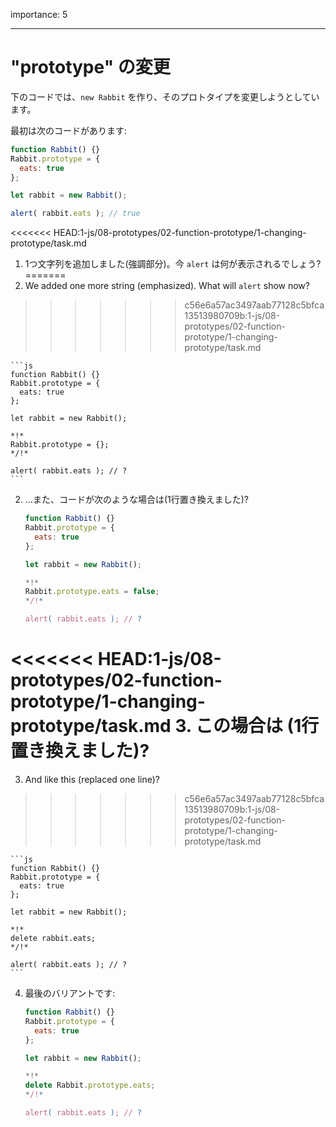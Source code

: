 importance: 5

---

# "prototype" の変更

下のコードでは、`new Rabbit` を作り、そのプロトタイプを変更しようとしています。

最初は次のコードがあります:

```js run
function Rabbit() {}
Rabbit.prototype = {
  eats: true
};

let rabbit = new Rabbit();

alert( rabbit.eats ); // true
```


<<<<<<< HEAD:1-js/08-prototypes/02-function-prototype/1-changing-prototype/task.md
1. 1つ文字列を追加しました(強調部分)。今 `alert` は何が表示されるでしょう?
=======
1. We added one more string (emphasized). What will `alert` show now?
>>>>>>> c56e6a57ac3497aab77128c5bfca13513980709b:1-js/08-prototypes/02-function-prototype/1-changing-prototype/task.md

    ```js
    function Rabbit() {}
    Rabbit.prototype = {
      eats: true
    };

    let rabbit = new Rabbit();

    *!*
    Rabbit.prototype = {};
    */!*

    alert( rabbit.eats ); // ?
    ```

2. ...また、コードが次のような場合は(1行置き換えました)?

    ```js
    function Rabbit() {}
    Rabbit.prototype = {
      eats: true
    };

    let rabbit = new Rabbit();

    *!*
    Rabbit.prototype.eats = false;
    */!*

    alert( rabbit.eats ); // ?
    ```

<<<<<<< HEAD:1-js/08-prototypes/02-function-prototype/1-changing-prototype/task.md
3. この場合は (1行置き換えました)?
=======
3. And like this (replaced one line)?
>>>>>>> c56e6a57ac3497aab77128c5bfca13513980709b:1-js/08-prototypes/02-function-prototype/1-changing-prototype/task.md

    ```js
    function Rabbit() {}
    Rabbit.prototype = {
      eats: true
    };

    let rabbit = new Rabbit();

    *!*
    delete rabbit.eats;
    */!*

    alert( rabbit.eats ); // ?
    ```

4. 最後のバリアントです:

    ```js
    function Rabbit() {}
    Rabbit.prototype = {
      eats: true
    };

    let rabbit = new Rabbit();

    *!*
    delete Rabbit.prototype.eats;
    */!*

    alert( rabbit.eats ); // ?
    ```
